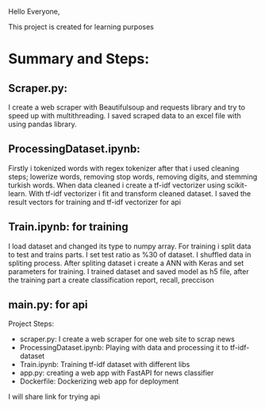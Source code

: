 Hello Everyone,

This project is created for learning purposes

# Summary and Steps: 

## Scraper.py:
I create a web scraper with Beautifulsoup and requests library 
and try to speed up with multithreading. I saved scraped data to an excel file with using pandas library.
## ProcessingDataset.ipynb:
Firstly i tokenized words with regex tokenizer after that i used cleaning steps;
lowerize words, removing stop words, removing digits, and stemming turkish words.
When data cleaned i create a tf-idf vectorizer using scikit-learn.
With tf-idf vectorizer i fit and transform cleaned dataset.
I saved the result vectors for training and tf-idf vectorizer for api
## Train.ipynb: for training
I load dataset and changed its type to numpy array. For training i split data to test and trains parts. 
I set test ratio as %30 of dataset. I shuffled data in spliting process.
After spliting dataset i create a ANN with Keras and set parameters for training.
I trained dataset and saved model as h5 file, after the training part
a create classification report, recall, preccison
## main.py: for api


Project Steps:
- scraper.py: I create a web scraper for one web site to scrap news
- ProcessingDataset.ipynb: Playing with data and processing it to tf-idf-dataset
- Train.ipynb: Training tf-idf dataset with different libs
- app.py: creating a web app with FastAPI for news classifier
- Dockerfile: Dockerizing web app for deployment

I will share link for trying api
